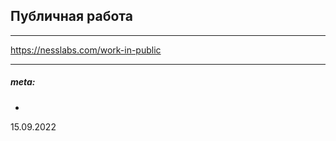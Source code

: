 ## Публичная работа

---

https://nesslabs.com/work-in-public
  

 




















___
##### meta:
-   
15.09.2022  

